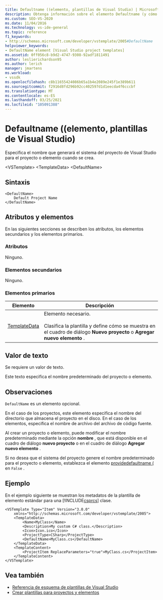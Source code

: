 ```yaml
---
title: Defaultname ((elemento, plantillas de Visual Studio) | Microsoft Docs
description: Obtenga información sobre el elemento Defaultname (y cómo especifica el nombre que generará el sistema del proyecto de Visual Studio para el proyecto o elemento cuando se crea.
ms.custom: SEO-VS-2020
ms.date: 11/04/2016
ms.technology: vs-ide-general
ms.topic: reference
f1_keywords:
- http://schemas.microsoft.com/developer/vstemplate/2005#DefaultName
helpviewer_keywords:
- DefaultName element [Visual Studio project templates]
ms.assetid: 0ff056c8-b9d2-4747-9308-92adf1811491
author: leslierichardson95
ms.author: lerich
manager: jmartens
ms.workload:
- vssdk
ms.openlocfilehash: c8b11655424086b65a1b4e2089e245f1e389b611
ms.sourcegitcommit: f2916d8fd296b92cc402597d1d1eecda4f6cccbf
ms.translationtype: MT
ms.contentlocale: es-ES
ms.lasthandoff: 03/25/2021
ms.locfileid: "105091388"
---
```

# <a name="defaultname-element-visual-studio-templates"></a>Defaultname ((elemento, plantillas de Visual Studio)
Especifica el nombre que generará el sistema del proyecto de Visual Studio para el proyecto o elemento cuando se crea.

 \<VSTemplate> \<TemplateData>
 \<DefaultName>

## <a name="syntax"></a>Sintaxis

```
<DefaultName>
    Default Project Name
</DefaultName>
```

## <a name="attributes-and-elements"></a>Atributos y elementos
 En las siguientes secciones se describen los atributos, los elementos secundarios y los elementos primarios.

### <a name="attributes"></a>Atributos
 Ninguno.

### <a name="child-elements"></a>Elementos secundarios
 Ninguno.

### <a name="parent-elements"></a>Elementos primarios

|Elemento|Descripción|
|-------------|-----------------|
|[TemplateData](../extensibility/templatedata-element-visual-studio-templates.md)|Elemento necesario.<br /><br /> Clasifica la plantilla y define cómo se muestra en el cuadro de diálogo **Nuevo proyecto** o **Agregar nuevo elemento** .|

## <a name="text-value"></a>Valor de texto
 Se requiere un valor de texto.

 Este texto especifica el nombre predeterminado del proyecto o elemento.

## <a name="remarks"></a>Observaciones
 `DefaultName` es un elemento opcional.

 En el caso de los proyectos, este elemento especifica el nombre del directorio que almacena el proyecto en el disco. En el caso de los elementos, especifica el nombre de archivo del archivo de código fuente.

 Al crear un proyecto o elemento, puede modificar el nombre predeterminado mediante la opción **nombre** , que está disponible en el cuadro de diálogo **nuevo proyecto** o en el cuadro de diálogo **Agregar nuevo elemento** .

 Si no desea que el sistema del proyecto genere el nombre predeterminado para el proyecto o elemento, establezca el elemento [providedefaultname (](../extensibility/providedefaultname-element-visual-studio-templates.md) en `False` .

## <a name="example"></a>Ejemplo
 En el ejemplo siguiente se muestran los metadatos de la plantilla de elemento estándar para una [!INCLUDE[csprcs](../data-tools/includes/csprcs_md.md)] clase.

```
<VSTemplate Type="Item" Version="3.0.0"
    xmlns="http://schemas.microsoft.com/developer/vstemplate/2005">
    <TemplateData>
        <Name>MyClass</Name>
        <Description>My custom C# class.</Description>
        <Icon>Icon.ico</Icon>
        <ProjectType>CSharp</ProjectType>
        <DefaultName>MyClass.cs</DefaultName>
    </TemplateData>
    <TemplateContent>
        <ProjectItem ReplaceParameters="true">MyClass.cs</ProjectItem>
    </TemplateContent>
</VSTemplate>
```

## <a name="see-also"></a>Vea también
- [Referencia de esquema de plantillas de Visual Studio](../extensibility/visual-studio-template-schema-reference.md)
- [Crear plantillas para proyectos y elementos](../ide/creating-project-and-item-templates.md)
